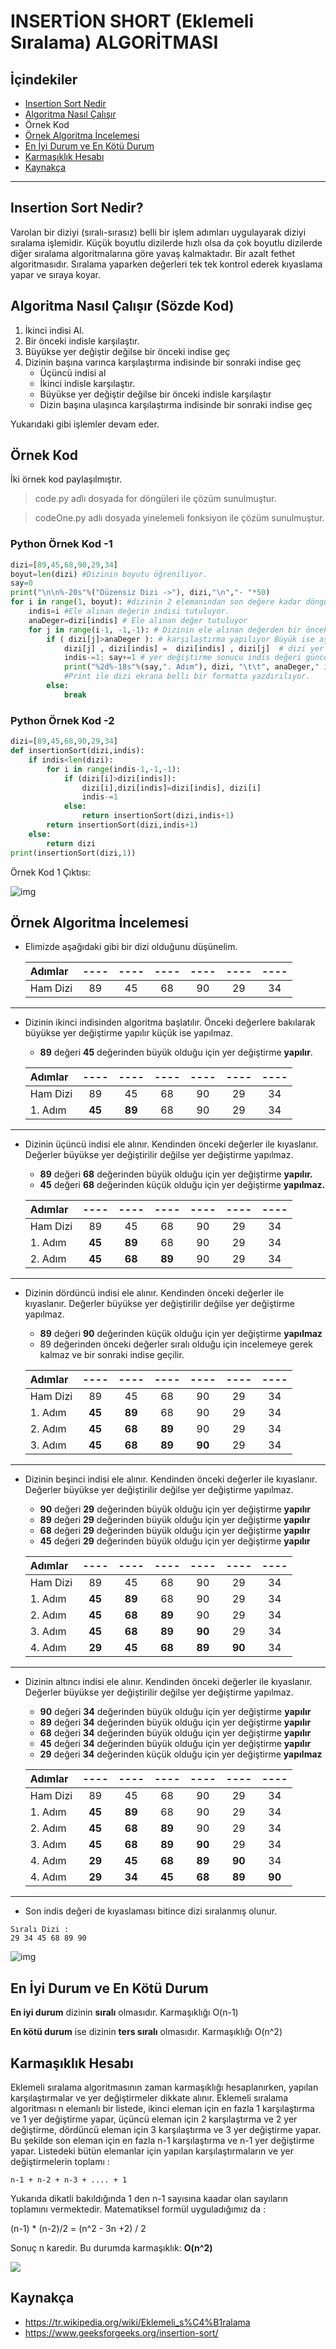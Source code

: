 # INSERTİON SHORT (Eklemeli Sıralama) ALGORİTMASI

## İçindekiler 
- [Insertion Sort Nedir](https://github.com/emre-cakar/Siralama-Algoritmalari/tree/main/01-InsertionSort#insertion-sort-nedir)
- [Algoritma Nasıl Çalışır](https://github.com/emre-cakar/Siralama-Algoritmalari/tree/main/01-InsertionSort#algoritma-nas%C4%B1l-%C3%A7al%C4%B1%C5%9F%C4%B1r-s%C3%B6zde-kod)
- Örnek Kod
- [Örnek Algoritma İncelemesi](https://github.com/emre-cakar/Siralama-Algoritmalari/tree/main/01-InsertionSort#%C3%B6rnek-%C3%A7al%C4%B1%C5%9Fma)
- [En İyi Durum ve En Kötü Durum](https://github.com/emre-cakar/Siralama-Algoritmalari/tree/main/01-InsertionSort#en-i%CC%87yi-durum-ve-en-k%C3%B6t%C3%BC-durum)
- [Karmaşıklık Hesabı](https://github.com/emre-cakar/Siralama-Algoritmalari/tree/main/01-InsertionSort#karma%C5%9F%C4%B1kl%C4%B1k-hesab%C4%B1) 
- [Kaynakça](https://github.com/emre-cakar/Siralama-Algoritmalari/tree/main/01-InsertionSort#kaynak%C3%A7a)
---

 ## Insertion Sort Nedir?

Varolan bir diziyi (sıralı-sırasız) belli bir işlem adımları uygulayarak diziyi sıralama işlemidir. Küçük boyutlu dizilerde hızlı olsa da çok boyutlu dizilerde diğer sıralama algoritmalarına göre yavaş kalmaktadır. Bir azalt fethet algoritmasıdır. Sıralama yaparken değerleri tek tek kontrol ederek kıyaslama yapar ve sıraya koyar. 


 ## Algoritma Nasıl Çalışır (Sözde Kod)

1. İkinci indisi Al.
2. Bir önceki indisle karşılaştır. 
3. Büyükse yer değiştir değilse bir önceki indise geç
4. Dizinin başına varınca karşılaştırma indisinde bir sonraki indise geç
    * Üçüncü indisi al
    * İkinci indisle karşılaştır. 
    * Büyükse yer değiştir değilse bir önceki indisle karşılaştır
    * Dizin başına ulaşınca karşılaştırma indisinde bir sonraki indise geç

Yukarıdaki gibi işlemler devam eder. 

## Örnek Kod

İki örnek kod paylaşılmıştır. 

>code.py adlı dosyada for döngüleri ile çözüm sunulmuştur.

>codeOne.py adlı dosyada yinelemeli fonksiyon ile çözüm sunulmuştur. 


### Python Örnek Kod -1
```python
dizi=[89,45,68,90,29,34]
boyut=len(dizi) #Dizinin boyutu öğreniliyor. 
say=0
print("\n\n%-20s"%("Düzensiz Dizi ->"), dizi,"\n","- "*50)
for i in range(1, boyut): #dizinin 2 elemanından son değere kadar döngü kuruluyor
    indis=i #Ele alınan değerin indisi tutuluyor.
    anaDeger=dizi[indis] # Ele alınan değer tutuluyor
    for j in range(i-1, -1,-1): # Dizinin ele alınan değerden bir önceki değer ile sıfırıncı indis arası döngü kuruluyor
        if ( dizi[j]>anaDeger ): # karşılaştırma yapılıyor Büyük ise aşağıdaki kod çalışacak
            dizi[j] , dizi[indis] =  dizi[indis] , dizi[j]  # dizi yer değiştirmeleri yapılıyor.
            indis-=1; say+=1 # yer değiştirme sonucu indis değeri güncelleniyor ve adım için say değeri artırılıyor
            print("%2d%-18s"%(say,". Adım"), dizi, "\t\t", anaDeger," ile ",dizi[indis+1], " yer değiştirdi.","\n","- "*50)
            #Print ile dizi ekrana belli bir formatta yazdırılıyor. 
        else:
            break
```

### Python Örnek Kod -2

```python
dizi=[89,45,68,90,29,34]
def insertionSort(dizi,indis):
    if indis<len(dizi):
        for i in range(indis-1,-1,-1):
            if (dizi[i]>dizi[indis]):
                dizi[i],dizi[indis]=dizi[indis], dizi[i]
                indis-=1
            else:
                return insertionSort(dizi,indis+1)
        return insertionSort(dizi,indis+1)
    else:
        return dizi
print(insertionSort(dizi,1))
```

Örnek Kod 1 Çıktısı:

![img](https://github.com/emre-cakar/Siralama-Algoritmalari/blob/main/01-InsertionSort/codeOne.png?raw=true)
 ## Örnek Algoritma İncelemesi


* Elimizde aşağıdaki gibi bir dizi olduğunu düşünelim. 

    | Adımlar   |   ----    |   ----    |   ----    |   ----    |   ----    |   ----    |
    | :---      |   :----:  |   :----:  |   :----:  |   :----:  |   :----:  |   :----:  |
    | Ham Dizi   |   89   |   45   |   68   |   90   |   29   |   34   |

---

* Dizinin ikinci indisinden algoritma başlatılır. Önceki değerlere bakılarak büyükse yer değiştirme yapılır küçük ise  yapılmaz. 

    *   **89** değeri **45** değerinden büyük olduğu için yer değiştirme **yapılır**.

    | Adımlar   |   ----    |   ----    |   ----    |   ----    |   ----    |   ----    |
    | :---      |   :----:  |   :----:  |   :----:  |   :----:  |   :----:  |   :----:  |
    | Ham Dizi   |   89   |   45   |   68   |   90   |   29   |   34   |
    | 1. Adım   |   **45**   |   **89**   |   68   |   90   |   29   |   34   |

---

* Dizinin üçüncü indisi ele alınır. Kendinden önceki değerler ile kıyaslanır. Değerler büyükse yer değiştirilir değilse yer değiştirme yapılmaz. 
    * **89** değeri **68** değerinden büyük olduğu için yer değiştirme **yapılır.** 
    * **45** değeri **68** değerinden küçük olduğu için yer değiştirme **yapılmaz.** 

    | Adımlar   |   ----    |   ----    |   ----    |   ----    |   ----    |   ----    |
    | :---      |   :----:  |   :----:  |   :----:  |   :----:  |   :----:  |   :----:  |
    | Ham Dizi   |   89   |   45   |   68   |   90   |   29   |   34   |
    | 1. Adım   |   **45**   |   **89**   |   68   |   90   |   29   |   34   |
    | 2. Adım   |   **45**   |   **68**   |   **89**   |   90   |   29   |   34   |

---

* Dizinin dördüncü indisi ele alınır. Kendinden önceki değerler ile kıyaslanır. Değerler büyükse yer değiştirilir değilse yer değiştirme yapılmaz. 
    * **89** değeri **90** değerinden küçük olduğu için yer değiştirme **yapılmaz**
    * 89 değerinden önceki değerler sıralı olduğu için incelemeye gerek kalmaz ve bir sonraki indise geçilir.

    | Adımlar   |   ----    |   ----    |   ----    |   ----    |   ----    |   ----    |
    | :---      |   :----:  |   :----:  |   :----:  |   :----:  |   :----:  |   :----:  |
    | Ham Dizi   |   89   |   45   |   68   |   90   |   29   |   34   |
    | 1. Adım   |   **45**   |   **89**   |   68   |   90   |   29   |   34   |
    | 2. Adım   |   **45**   |   **68**   |   **89**   |   90   |   29   |   34   |
    | 3. Adım   |   **45**   |   **68**   |   **89**   |   **90**   |   29   |   34   |
---
    
    
* Dizinin beşinci indisi ele alınır. Kendinden önceki değerler ile kıyaslanır. Değerler büyükse yer değiştirilir değilse yer değiştirme yapılmaz. 
    * **90** değeri **29** değerinden büyük olduğu için yer değiştirme **yapılır**
    * **89** değeri **29** değerinden büyük olduğu için yer değiştirme **yapılır**
    * **68** değeri **29** değerinden büyük olduğu için yer değiştirme **yapılır**
    * **45** değeri **29** değerinden büyük olduğu için yer değiştirme **yapılır**

    | Adımlar   |   ----    |   ----    |   ----    |   ----    |   ----    |   ----    |
    | :---      |   :----:  |   :----:  |   :----:  |   :----:  |   :----:  |   :----:  |
    | Ham Dizi   |   89   |   45   |   68   |   90   |   29   |   34   |
    | 1. Adım   |   **45**   |   **89**   |   68   |   90   |   29   |   34   |
    | 2. Adım   |   **45**   |   **68**   |   **89**   |   90   |   29   |   34   |
    | 3. Adım   |   **45**   |   **68**   |   **89**   |   **90**   |   29   |   34   |
    | 4. Adım   |   **29**   |   **45**   |   **68**   |   **89**   |   **90**   |   34   |
---

* Dizinin altıncı indisi ele alınır. Kendinden önceki değerler ile kıyaslanır. Değerler büyükse yer değiştirilir değilse yer değiştirme yapılmaz. 
    * **90** değeri **34** değerinden büyük olduğu için yer değiştirme **yapılır**
    * **89** değeri **34** değerinden büyük olduğu için yer değiştirme **yapılır**
    * **68** değeri **34** değerinden büyük olduğu için yer değiştirme **yapılır**
    * **45** değeri **34** değerinden büyük olduğu için yer değiştirme **yapılır**
    * **29** değeri **34** değerinden küçük olduğu için yer değiştirme **yapılmaz**

    | Adımlar   |   ----    |   ----    |   ----    |   ----    |   ----    |   ----    |
    | :---      |   :----:  |   :----:  |   :----:  |   :----:  |   :----:  |   :----:  |
    | Ham Dizi   |   89   |   45   |   68   |   90   |   29   |   34   |
    | 1. Adım   |   **45**   |   **89**   |   68   |   90   |   29   |   34   |
    | 2. Adım   |   **45**   |   **68**   |   **89**   |   90   |   29   |   34   |
    | 3. Adım   |   **45**   |   **68**   |   **89**   |   **90**   |   29   |   34   |
    | 4. Adım   |   **29**   |   **45**   |   **68**   |   **89**   |   **90**   |   34   |
    | 4. Adım   |   **29**   |   **34**   |   **45**   |   **68**   |   **89**   |   **90**   |
    
---

* Son indis değeri de kıyaslaması bitince dizi sıralanmış olunur. 

 ```
 Sıralı Dizi :
29 34 45 68 89 90
 ``` 

![img](https://github.com/emre-cakar/Siralama-Algoritmalari/blob/main/01-InsertionSort/Example.png?raw=true)

## En İyi Durum ve En Kötü Durum 

**En iyi durum** dizinin **sıralı** olmasıdır.  Karmaşıklığı O(n-1)

**En kötü durum** ise dizinin **ters sıralı** olmasıdır. Karmaşıklığı O(n^2)

## Karmaşıklık Hesabı

Eklemeli sıralama algoritmasının zaman karmaşıklığı hesaplanırken, yapılan karşılaştırmalar ve yer değiştirmeler dikkate alınır. Eklemeli sıralama algoritması n elemanlı bir listede, ikinci eleman için en fazla 1 karşılaştırma ve 1 yer değiştirme yapar, üçüncü eleman için 2 karşılaştırma ve 2 yer değiştirme, dördüncü eleman için 3 karşılaştırma ve 3 yer değiştirme yapar. Bu şekilde son eleman için en fazla n-1 karşılaştırma ve n-1 yer değiştirme yapar. Listedeki bütün elemanlar için yapılan karşılaştırmaların ve yer değiştirmelerin toplamı : 
 
 ``` 
 n-1 + n-2 + n-3 + .... + 1
```

Yukarıda dikatli bakıldığında 1 den n-1 sayısına kaadar olan sayıların toplamını vermektedir. Matematiksel formül uyguladığımız da :

(n-1) * (n-2)/2 = (n^2 - 3n +2) / 2 

Sonuç n karedir. Bu durumda karmaşıklık: **O(n^2)**

[![](https://img.youtube.com/vi/OGzPmgsI-pQ/maxresdefault.jpg)](https://youtu.be/OGzPmgsI-pQ)


## Kaynakça

* https://tr.wikipedia.org/wiki/Eklemeli_s%C4%B1ralama
* https://www.geeksforgeeks.org/insertion-sort/